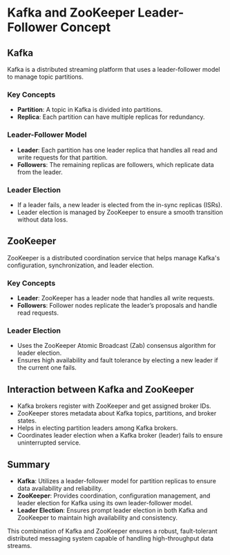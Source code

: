 # Kafka and ZooKeeper Leader-Follower Concept

## Kafka

Kafka is a distributed streaming platform that uses a leader-follower model to manage topic partitions.

### Key Concepts

- **Partition**: A topic in Kafka is divided into partitions.
- **Replica**: Each partition can have multiple replicas for redundancy.

### Leader-Follower Model

- **Leader**: Each partition has one leader replica that handles all read and write requests for that partition.
- **Followers**: The remaining replicas are followers, which replicate data from the leader.

### Leader Election

- If a leader fails, a new leader is elected from the in-sync replicas (ISRs).
- Leader election is managed by ZooKeeper to ensure a smooth transition without data loss.

## ZooKeeper

ZooKeeper is a distributed coordination service that helps manage Kafka's configuration, synchronization, and leader election.

### Key Concepts

- **Leader**: ZooKeeper has a leader node that handles all write requests.
- **Followers**: Follower nodes replicate the leader’s proposals and handle read requests.

### Leader Election

- Uses the ZooKeeper Atomic Broadcast (Zab) consensus algorithm for leader election.
- Ensures high availability and fault tolerance by electing a new leader if the current one fails.

## Interaction between Kafka and ZooKeeper

- Kafka brokers register with ZooKeeper and get assigned broker IDs.
- ZooKeeper stores metadata about Kafka topics, partitions, and broker states.
- Helps in electing partition leaders among Kafka brokers.
- Coordinates leader election when a Kafka broker (leader) fails to ensure uninterrupted service.

## Summary

- **Kafka**: Utilizes a leader-follower model for partition replicas to ensure data availability and reliability.
- **ZooKeeper**: Provides coordination, configuration management, and leader election for Kafka using its own leader-follower model.
- **Leader Election**: Ensures prompt leader election in both Kafka and ZooKeeper to maintain high availability and consistency.

This combination of Kafka and ZooKeeper ensures a robust, fault-tolerant distributed messaging system capable of handling high-throughput data streams.
